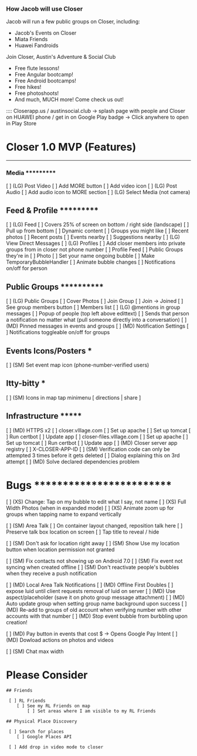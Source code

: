 

### How Jacob will use Closer

Jacob will run a few public groups on Closer, including:

 - Jacob's Events on Closer
 - Miata Friends
 - Huawei Fandroids

Join Closer, Austin's Adventure & Social Club

 - Free flute lessons!
 - Free Angular bootcamp!
 - Free Android bootcamps!
 - Free hikes!
 - Free photoshoots!
 - And much, MUCH more!  Come check us out!

 :::: Closerapp.us / austinsocial.club -> splash page with people and Closer on HUAWEI phone / get in on Google Play badge
    -> Click anywhere to open in Play Store

# Closer 1.0 MVP (Features)

********* ********* ********** * * ***** ***********************

### Media *********
 [ ] (LG) Post Video
    [ ] Add MORE button
        [ ] Add video icon
 [ ] (LG) Post Audio
    [ ] Add audio icon to MORE section
 [ ] (LG) Select Media (not camera)

## Feed & Profile *********
 [ ] (LG) Feed
    [ ] Covers 25% of screen on bottom / right side (landscape)
    [ ] Pull up from bottom
    [ ] Dynamic content
        [ ] Groups you might like
        [ ] Recent photos
        [ ] Recent posts
        [ ] Events nearby
        [ ] Suggestions nearby
 [ ] (LG) View Direct Messages
 [ ] (LG) Profiles
     [ ] Add closer members into private groups from in closer not phone number
     [ ] Profile Feed
        [ ] Public Groups they're in
     [ ] Photo
     [ ] Set your name ongoing bubble
        [ ] Make TemporaryBubbleHandler
            [ ] Animate bubble changes
     [ ] Notifications on/off for person

## Public Groups **********
 [ ] (LG) Public Groups
    [ ] Cover Photos
    [ ] Join Group
    [ ] Join -> Joined
    [ ] See group members button
    [ ] Members list
[ ] (LG) @mentions in group messages
    [ ] Popup of people (top left above edittext)
    [ ] Sends that person a notification no matter what (pull someone directly into a conversation)
[ ] (MD) Pinned messages in events and groups
[ ] (MD) Notification Settings
    [ ] Notifications toggleable on/off for groups

## Events Icons/Posters *
 [ ] (SM) Set event map icon (phone-number-verified users)

## Itty-bitty *
 [ ] (SM) Icons in map tap minimenu [ directions | share ]

## Infrastructure *****
 [ ] (MD) HTTPS x2
    [ ] closer.vlllage.com
        [ ] Set up apache
        [ ] Set up tomcat
        [ ] Run certbot
        [ ] Update app
    [ ] closer-files.vlllage.com
        [ ] Set up apache
        [ ] Set up tomcat
        [ ] Run certbot
        [ ] Update app
 [ ] (MD) Closer server app registry
    [ ] X-CLOSER-APP-ID
 [ ] (SM) Verification code can only be attempted 3 times before it gets deleted
    [ ] Dialog explaining this on 3rd attempt
 [ ] (MD) Solve declared dependencies problem

# Bugs ************************
 [ ] (XS) Change: Tap on my bubble to edit what I say, not name
 [ ] (XS) Full Width Photos (when in expanded mode)
 [ ] (XS) Animate zoom up for groups when tapping name to expand vertically

 [ ] (SM) Area Talk
    [ ] On container layout changed, reposition talk here
    [ ] Preserve talk box location on screen
    [ ] Tap title to reveal / hide

 [ ] (SM) Don't ask for location right away
 [ ] (SM) Show Use my location button when location permission not granted

 [ ] (SM) Fix contacts not showing up on Android 7.0
 [ ] (SM) Fix event not syncing when created offline
 [ ] (SM) Don't reactivate people's bubbles when they receive a push notification

 [ ] (MD) Local Area Talk Notifications
 [ ] (MD) Offline First Doubles
    [ ] expose luid until client requests removal of luid on server
 [ ] (MD) Use aspect/placeholder (save it on photo group message attachment)
 [ ] (MD) Auto update group when setting group name background upon success
 [ ] (MD) Re-add to groups of old account when verifying number with other accounts with that number
 [ ] (MD) Stop event bubble from burbbling upon creation!

 [ ] (MD) Pay button in events that cost $ -> Opens Google Pay Intent
 [ ] (MD) Dowload actions on photos and videos

 [ ] (SM) Chat max width

# Please Consider

    ## Friends

     [ ] RL Friends
        [ ] See my RL Friends on map
            [ ] Set areas where I am visible to my RL Friends

    ## Physical Place Discovery

     [ ] Search for places
        [ ] Google Places API

     [ ] Add drop in video mode to closer